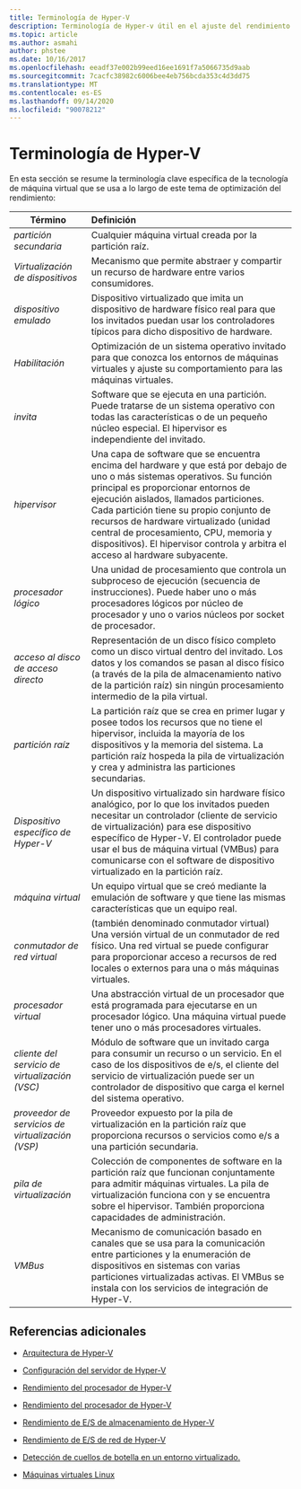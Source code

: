 ```yaml
---
title: Terminología de Hyper-V
description: Terminología de Hyper-v útil en el ajuste del rendimiento de Hyper-V
ms.topic: article
ms.author: asmahi
author: phstee
ms.date: 10/16/2017
ms.openlocfilehash: eeadf37e002b99eed16ee1691f7a5066735d9aab
ms.sourcegitcommit: 7cacfc38982c6006bee4eb756bcda353c4d3dd75
ms.translationtype: MT
ms.contentlocale: es-ES
ms.lasthandoff: 09/14/2020
ms.locfileid: "90078212"
---
```

# <a name="hyper-v-terminology"></a>Terminología de Hyper-V
En esta sección se resume la terminología clave específica de la tecnología de máquina virtual que se usa a lo largo de este tema de optimización del rendimiento:

| Término        | Definición           |
| ------------- |:------------|
|*partición secundaria* | Cualquier máquina virtual creada por la partición raíz.|
|*Virtualización de dispositivos* | Mecanismo que permite abstraer y compartir un recurso de hardware entre varios consumidores.|
|*dispositivo emulado*|Dispositivo virtualizado que imita un dispositivo de hardware físico real para que los invitados puedan usar los controladores típicos para dicho dispositivo de hardware.|
|*Habilitación*|Optimización de un sistema operativo invitado para que conozca los entornos de máquinas virtuales y ajuste su comportamiento para las máquinas virtuales.|
|*invita*|Software que se ejecuta en una partición. Puede tratarse de un sistema operativo con todas las características o de un pequeño núcleo especial. El hipervisor es independiente del invitado.|
|*hipervisor*|Una capa de software que se encuentra encima del hardware y que está por debajo de uno o más sistemas operativos. Su función principal es proporcionar entornos de ejecución aislados, llamados particiones. Cada partición tiene su propio conjunto de recursos de hardware virtualizado (unidad central de procesamiento, CPU, memoria y dispositivos). El hipervisor controla y arbitra el acceso al hardware subyacente.|
|*procesador lógico*| Una unidad de procesamiento que controla un subproceso de ejecución (secuencia de instrucciones). Puede haber uno o más procesadores lógicos por núcleo de procesador y uno o varios núcleos por socket de procesador.|
| *acceso al disco de acceso directo*|Representación de un disco físico completo como un disco virtual dentro del invitado. Los datos y los comandos se pasan al disco físico (a través de la pila de almacenamiento nativo de la partición raíz) sin ningún procesamiento intermedio de la pila virtual.|
|*partición raíz*|La partición raíz que se crea en primer lugar y posee todos los recursos que no tiene el hipervisor, incluida la mayoría de los dispositivos y la memoria del sistema. La partición raíz hospeda la pila de virtualización y crea y administra las particiones secundarias.|
|*Dispositivo específico de Hyper-V*|Un dispositivo virtualizado sin hardware físico analógico, por lo que los invitados pueden necesitar un controlador (cliente de servicio de virtualización) para ese dispositivo específico de Hyper-V. El controlador puede usar el bus de máquina virtual (VMBus) para comunicarse con el software de dispositivo virtualizado en la partición raíz.|
|*máquina virtual*|Un equipo virtual que se creó mediante la emulación de software y que tiene las mismas características que un equipo real.|
| *conmutador de red virtual*|(también denominado conmutador virtual) Una versión virtual de un conmutador de red físico. Una red virtual se puede configurar para proporcionar acceso a recursos de red locales o externos para una o más máquinas virtuales.|
|*procesador virtual*|Una abstracción virtual de un procesador que está programada para ejecutarse en un procesador lógico. Una máquina virtual puede tener uno o más procesadores virtuales.|
|*cliente del servicio de virtualización (VSC)*|Módulo de software que un invitado carga para consumir un recurso o un servicio. En el caso de los dispositivos de e/s, el cliente del servicio de virtualización puede ser un controlador de dispositivo que carga el kernel del sistema operativo.|
| *proveedor de servicios de virtualización (VSP)*|  Proveedor expuesto por la pila de virtualización en la partición raíz que proporciona recursos o servicios como e/s a una partición secundaria.|
| *pila de virtualización*|Colección de componentes de software en la partición raíz que funcionan conjuntamente para admitir máquinas virtuales. La pila de virtualización funciona con y se encuentra sobre el hipervisor. También proporciona capacidades de administración.|
|*VMBus*|Mecanismo de comunicación basado en canales que se usa para la comunicación entre particiones y la enumeración de dispositivos en sistemas con varias particiones virtualizadas activas. El VMBus se instala con los servicios de integración de Hyper-V.|

## <a name="additional-references"></a>Referencias adicionales

-   [Arquitectura de Hyper-V](architecture.md)

-   [Configuración del servidor de Hyper-V](configuration.md)

-   [Rendimiento del procesador de Hyper-V](processor-performance.md)

-   [Rendimiento del procesador de Hyper-V](memory-performance.md)

-   [Rendimiento de E/S de almacenamiento de Hyper-V](storage-io-performance.md)

-   [Rendimiento de E/S de red de Hyper-V](network-io-performance.md)

-   [Detección de cuellos de botella en un entorno virtualizado.](detecting-virtualized-environment-bottlenecks.md)

-   [Máquinas virtuales Linux](linux-virtual-machine-considerations.md)
